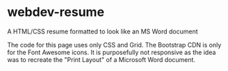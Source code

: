 # webdev-resume
A HTML/CSS resume formatted to look like an MS Word document

The code for this page uses only CSS and Grid. The Bootstrap CDN is only for the Font Awesome icons. It is purposefully not responsive as the idea was to recreate the  "Print Layout" of a Microsoft Word document.
